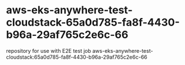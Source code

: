 # aws-eks-anywhere-test-cloudstack-65a0d785-fa8f-4430-b96a-29af765c2e6c-66
repository for use with E2E test job aws-eks-anywhere-test-cloudstack:65a0d785-fa8f-4430-b96a-29af765c2e6c-66
